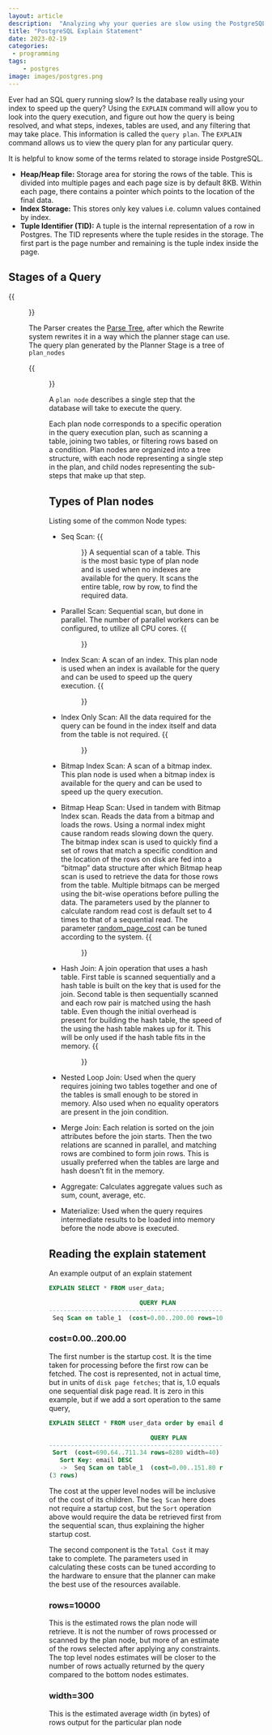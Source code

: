 ```yaml
---
layout: article
description:  "Analyzing why your queries are slow using the PostgreSQL `EXPLAIN` statement."
title: "PostgreSQL Explain Statement"
date: 2023-02-19
categories:
 - programming
tags: 
    - postgres
image: images/postgres.png
---
```

Ever had an SQL query running slow? Is the database really using your index to speed up the query? Using the `EXPLAIN` command will allow you to look into the query execution, and figure out how the query is being resolved, and what steps, indexes, tables are used, and any filtering that may take place. This information is called the `query plan`. The `EXPLAIN` command allows us to view the query plan for any particular query.

It is helpful to know some of the terms related to storage inside PostgreSQL.

- **Heap/Heap file:** Storage area for storing the rows of the table. This is divided
into multiple pages and each page size is by default 8KB. Within each page, there contains a pointer which points to the location of the final data.
- **Index Storage:** This stores only key values i.e. column values contained by
index.
- **Tuple Identifier (TID):**  A tuple is the internal representation of a row in Postgres. The TID represents where the tuple resides in the storage. The first part is the page number and remaining is the tuple index inside the page.

## Stages of a Query

{{<figure src="images/POSTGRES_QUERY_STAGES.png" width="90%">}}

The Parser creates the [Parse Tree](https://www.postgresql.org/docs/current/parser-stage.html), after which the Rewrite system rewrites it in a way which the planner stage can use. The query plan generated by the Planner Stage is a tree of `plan_nodes` 

{{<figure src="images/POSTGRES_QUERY_STAGES(2).png" width="70%">}}

A `plan node` describes a single step that the database will take to execute the query.

Each plan node corresponds to a specific operation in the query execution plan, such as scanning a table, joining two tables, or filtering rows based on a condition. Plan nodes are organized into a tree structure, with each node representing a single step in the plan, and child nodes representing the sub-steps that make up that step.


## Types of Plan nodes

Listing some of the common Node types:

- Seq Scan: 
  {{<figure src="images/Seq_Scan.jpg" width="70%">}}
  A sequential scan of a table. This is the most basic type of plan node and is used when no indexes are available for the query. It scans the entire table, row by row, to find the required data.
- Parallel Scan: Sequential scan, but done in parallel. The number of parallel workers can be configured, to utilize all CPU cores.
 {{<figure src="images/Parallel_Scan.jpg" width="90%">}}
- Index Scan: A scan of an index. This plan node is used when an index is available for the query and can be used to speed up the query execution.
 {{<figure src="images/Index_Scan.jpg" width="90%">}}
- Index Only Scan: All the data required for the query can be found in the index itself and data from the table is not required.
{{<figure src="images/Index_Only_Scan.jpg" width="70%">}}

- Bitmap Index Scan: A scan of a bitmap index. This plan node is used when a bitmap index is available for the query and can be used to speed up the query execution.
- Bitmap Heap Scan: Used in tandem with Bitmap Index scan. Reads the data from a bitmap and loads the rows. Using a normal index might cause random reads slowing down the query. The bitmap index scan is used to quickly find a set of rows that match a specific condition and the location of the rows on disk are fed into a “bitmap” data structure after which Bitmap heap scan is used to retrieve the data for those rows from the table. Multiple bitmaps can be merged using the bit-wise operations before pulling the data. The parameters used by the planner to calculate random read cost is default set to 4 times to that of a sequential read. The parameter [random_page_cost]([https://postgresqlco.nf/doc/en/param/random_page_cost/](https://postgresqlco.nf/doc/en/param/random_page_cost/)) can be tuned according to the system.
{{<figure src="images/Bitmap_Scan.jpg" width="90%">}}

- Hash Join: A join operation that uses a hash table. First table is scanned sequentially and a hash table is built on the key that is used for the join. Second table is then sequentially scanned and each row pair is matched using the hash table. Even though the initial overhead is present for building the hash table, the speed of the using the hash table makes up for it. This will be only used if the hash table fits in the memory.
{{<figure src="images/Hash_Join.jpg" width="90%">}}
- Nested Loop Join: Used when the query requires joining two tables together and one of the tables is small enough to be stored in memory. Also used when no equality operators are present in the join condition.
- Merge Join: Each relation is sorted on the join attributes before the join starts. Then the two relations are scanned in parallel, and matching rows are combined to form join rows. This is usually preferred when the tables are large and hash doesn’t fit in the memory.
- Aggregate: Calculates aggregate values such as sum, count, average, etc.
- Materialize: Used when the query requires intermediate results to be loaded into memory before the node above is executed.

## Reading the explain statement

An example output of an explain statement

```sql
EXPLAIN SELECT * FROM user_data;

                         QUERY PLAN
-------------------------------------------------------------
 Seq Scan on table_1  (cost=0.00..200.00 rows=10000 width=300)
```

### cost=0.00..200.00

The first number is the startup cost. It is the time taken for processing before the first row can be fetched. The cost is represented, not in actual time, but in units of `disk page fetches`; that is, 1.0 equals one sequential disk page read. It is zero in this example, but if we add a sort operation to the same query, 


```sql
EXPLAIN SELECT * FROM user_data order by email desc;

                            QUERY PLAN                             
-------------------------------------------------------------------
 Sort  (cost=690.64..711.34 rows=8280 width=40)
   Sort Key: email DESC
   ->  Seq Scan on table_1  (cost=0.00..151.80 rows=8280 width=40)
(3 rows)
```

The cost at the upper level nodes will be inclusive of the cost of its children.
The `Seq Scan` here does not require a startup cost, but the `Sort` operation above would require the data be retrieved first from the sequential scan, thus explaining the higher startup cost.

The second component is the `Total Cost` it may take to complete.
The parameters used in calculating these costs can be tuned according to the hardware to ensure that the planner can make the best use of the resources available.

### rows=10000

This is the estimated rows the plan node will retrieve. It is not the number of rows processed or scanned by the plan node, but more of an estimate of the rows selected after applying any constraints. The top level nodes estimates will be closer to the number of rows actually returned by the query compared to the bottom nodes estimates.

### width=300

This is the estimated average width (in bytes) of rows output for the particular plan node
